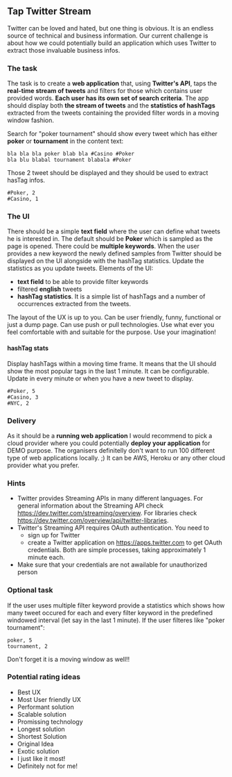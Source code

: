 ## Tap Twitter Stream ##
Twitter can be loved and hated, but one thing is obvious. It is an endless source of technical and business information.
Our current challenge is about how we could potentially build an application which uses Twitter to extract those invaluable business infos.

### The task ###
The task is to create a **web application** that, using **Twitter's API**, taps the **real-time stream of tweets** and filters for those which contains user provided words. **Each user has its own set of search criteria**.
The app should display both **the stream of tweets** and the **statistics of hashTags** extracted from the tweets containing the provided filter words in a moving window fashion.

Search for "poker tournament" should show every tweet which has either **poker** or **tournament** in the content text:
```
bla bla bla poker blab bla #Casino #Poker
bla blu blabal tournament blabala #Poker
```
Those 2 tweet should be displayed and they should be used to extract hasTag infos.
```
#Poker, 2
#Casino, 1
```

### The UI ###
There should be a simple **text field** where the user can define what tweets he is interested in. The default should be **Poker** which is sampled as the page is opened. There could be **multiple keywords**. When the user provides a new keyword the newly defined samples from Twitter should be displayed on the UI alongside with the hashTag statistics. 
Update the statistics as you update tweets.
Elements of the UI:
- **text field** to be able to provide filter keywords
- filtered **english** tweets
- **hashTag statistics**. It is a simple list of hashTags and a number of occurrences extracted from the tweets.

The layout of the UX is up to you. Can be user friendly, funny, functional or just a dump page. Can use push or pull technologies. Use what ever you feel comfortable with and suitable for the purpose. Use your imagination!

#### hashTag stats ####
Display hashTags within a moving time frame. It means that the UI should show the most popular tags in the last 1 minute. It can be configurable. Update in every minute or when you have a new tweet to display.
```
#Poker, 5
#Casino, 3
#NYC, 2
```

### Delivery ###
As it should be a **running web application** I would recommend to pick a cloud provider where you could potentially **deploy your application** for DEMO purpose. The organisers definitelly don't want to run 100 different type of web applications locally. ;) It can be AWS, Heroku or any other cloud provider what you prefer.

### Hints ###
- Twitter provides Streaming APIs in many different languages. For general information about the Streaming API check https://dev.twitter.com/streaming/overview.
  For libraries check https://dev.twitter.com/overview/api/twitter-libraries.
- Twitter's Streaming API requires OAuth authentication. You need to
  - sign up for Twitter
  - create a Twitter application on https://apps.twitter.com
  to get OAuth credentials. Both are simple processes, taking approximately 1 minute each.
- Make sure that your credentials are not awailable for unauthorized person

### Optional task ###
If the user uses multiple filter keyword provide a statistics which shows how many tweet occured for each and every filter keyword in the predefined windowed interval (let say in the last 1 minute). If the user filteres like "poker tournament":
```
poker, 5
tournament, 2
```
Don't forget it is a moving window as well!!

### Potential rating ideas ###
- Best UX
- Most User friendly UX
- Performant solution
- Scalable solution
- Promissing technology
- Longest solution
- Shortest Solution
- Original Idea
- Exotic solution
- I just like it most!
- Definitely not for me!
